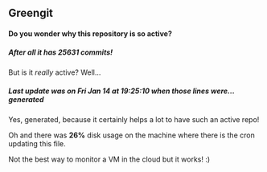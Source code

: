 ## Greengit

#### Do you wonder why this repository is so active?

##### After all it has 25631 commits!

But is it *really* active? Well...

##### Last update was on Fri Jan 14 at 19:25:10 when those lines were... generated

Yes, generated, because it certainly helps a lot to have such an active repo!

Oh and there was **26%** disk usage on the machine
where there is the cron updating this file.

Not the best way to monitor a VM in the cloud but it works! :)
